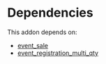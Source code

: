 # Dependencies

This addon depends on:

- [event_sale](https://github.com/bringout/oca-ocb-sale/tree/d85ae419535f3bb204d666806d83849c7cf0b3b0/odoo-bringout-oca-ocb-event_sale)
- [event_registration_multi_qty](https://github.com/bringout/oca-mrp)

